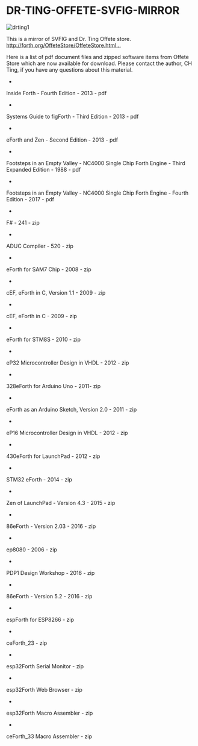 # DR-TING-OFFETE-SVFIG-MIRROR
![drting1](https://user-images.githubusercontent.com/43484446/89687806-39f2c080-d8d7-11ea-95c2-cca55055a9bb.jpg)

This is a mirror of SVFIG and Dr. Ting Offete store. 
http://forth.org/OffeteStore/OffeteStore.html…

Here is a list of pdf document files and zipped software items from Offete Store which 
are now available for download. Please contact the author, CH Ting, if you have any questions about this material.

* 
Inside Forth - Fourth Edition - 2013 - pdf

* 
Systems Guide to figForth - Third Edition - 2013 - pdf

* 
eForth and Zen - Second Edition - 2013 - pdf

* 
Footsteps in an Empty Valley - NC4000 Single Chip Forth Engine - Third Expanded Edition - 1988 - pdf

* 
Footsteps in an Empty Valley - NC4000 Single Chip Forth Engine - Fourth Edition - 2017 - pdf

* 
F# - 241 - zip

* 
ADUC Compiler - 520 - zip

* 
eForth for SAM7 Chip - 2008 - zip

* 
cEF, eForth in C, Version 1.1 - 2009 - zip

* 
cEF, eForth in C - 2009 - zip

* 
eForth for STM8S - 2010 - zip

* 
eP32 Microcontroller Design in VHDL - 2012 - zip

* 
328eForth for Arduino Uno - 2011- zip

* 
eForth as an Arduino Sketch, Version 2.0 - 2011 - zip

* 
eP16 Microcontroller Design in VHDL - 2012 - zip

* 
430eForth for LaunchPad - 2012 - zip

* 
STM32 eForth - 2014 - zip

* 
Zen of LaunchPad - Version 4.3 - 2015 - zip

* 
86eForth - Version 2.03 - 2016 - zip

* 
ep8080 - 2006 - zip

* 
PDP1 Design Workshop - 2016 - zip

* 
86eForth - Version 5.2 - 2016 - zip

* 
espForth for ESP8266 - zip

* 
ceForth_23 - zip

* 
esp32Forth Serial Monitor - zip

* 
esp32Forth Web Browser - zip

* 
esp32Forth Macro Assembler - zip

* 
ceForth_33 Macro Assembler - zip
